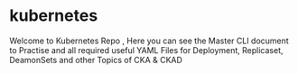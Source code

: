 # kubernetes

Welcome to Kubernetes Repo , Here you can see the Master CLI document to Practise and all required useful YAML Files for Deployment, Replicaset, DeamonSets and other Topics of CKA & CKAD
